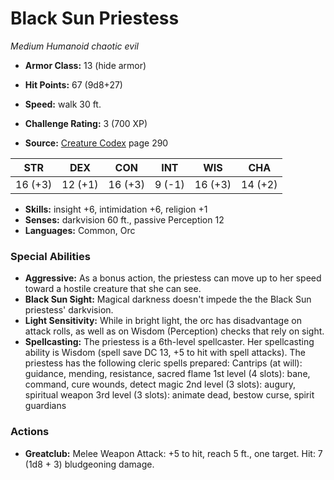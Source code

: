 # Black Sun Priestess

*Medium* *Humanoid* *chaotic evil*

- **Armor Class:** 13 (hide armor)
- **Hit Points:** 67 (9d8+27)
- **Speed:** walk 30 ft.

- **Challenge Rating:** 3 (700 XP)
- **Source:** [Creature Codex](https://koboldpress.com/kpstore/product/creature-codex-for-5th-edition-dnd) page 290

| STR | DEX | CON | INT | WIS | CHA |
| --- | --- | --- | --- | --- | --- |
| 16 (+3) | 12 (+1) | 16 (+3) | 9 (-1) | 16 (+3) | 14 (+2) |

- **Skills:** insight +6, intimidation +6, religion +1
- **Senses:** darkvision 60 ft., passive Perception 12
- **Languages:** Common, Orc

### Special Abilities

- **Aggressive:** As a bonus action, the priestess can move up to her speed toward a hostile creature that she can see.
- **Black Sun Sight:** Magical darkness doesn't impede the the Black Sun priestess' darkvision.
- **Light Sensitivity:** While in bright light, the orc has disadvantage on attack rolls, as well as on Wisdom (Perception) checks that rely on sight.
- **Spellcasting:** The priestess is a 6th-level spellcaster. Her spellcasting ability is Wisdom (spell save DC 13, +5 to hit with spell attacks). The priestess has the following cleric spells prepared:
Cantrips (at will): guidance, mending, resistance, sacred flame
1st level (4 slots): bane, command, cure wounds, detect magic
2nd level (3 slots): augury, spiritual weapon
3rd level (3 slots): animate dead, bestow curse, spirit guardians

### Actions

- **Greatclub:** Melee Weapon Attack: +5 to hit, reach 5 ft., one target. Hit: 7 (1d8 + 3) bludgeoning damage.


